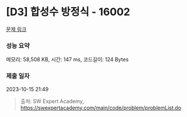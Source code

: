 # [D3] 합성수 방정식 - 16002 

[문제 링크](https://swexpertacademy.com/main/code/problem/problemDetail.do?contestProbId=AYYAGCNKPgIDFARc) 

### 성능 요약

메모리: 58,508 KB, 시간: 147 ms, 코드길이: 124 Bytes

### 제출 일자

2023-10-15 21:49



> 출처: SW Expert Academy, https://swexpertacademy.com/main/code/problem/problemList.do